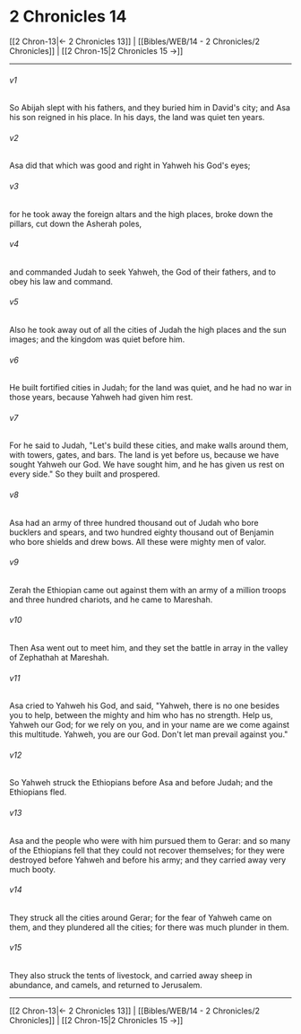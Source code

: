 # 2 Chronicles 14

[[2 Chron-13|← 2 Chronicles 13]] | [[Bibles/WEB/14 - 2 Chronicles/2 Chronicles]] | [[2 Chron-15|2 Chronicles 15 →]]
***



###### v1 
So Abijah slept with his fathers, and they buried him in David's city; and Asa his son reigned in his place. In his days, the land was quiet ten years. 

###### v2 
Asa did that which was good and right in Yahweh his God's eyes; 

###### v3 
for he took away the foreign altars and the high places, broke down the pillars, cut down the Asherah poles, 

###### v4 
and commanded Judah to seek Yahweh, the God of their fathers, and to obey his law and command. 

###### v5 
Also he took away out of all the cities of Judah the high places and the sun images; and the kingdom was quiet before him. 

###### v6 
He built fortified cities in Judah; for the land was quiet, and he had no war in those years, because Yahweh had given him rest. 

###### v7 
For he said to Judah, "Let's build these cities, and make walls around them, with towers, gates, and bars. The land is yet before us, because we have sought Yahweh our God. We have sought him, and he has given us rest on every side." So they built and prospered. 

###### v8 
Asa had an army of three hundred thousand out of Judah who bore bucklers and spears, and two hundred eighty thousand out of Benjamin who bore shields and drew bows. All these were mighty men of valor. 

###### v9 
Zerah the Ethiopian came out against them with an army of a million troops and three hundred chariots, and he came to Mareshah. 

###### v10 
Then Asa went out to meet him, and they set the battle in array in the valley of Zephathah at Mareshah. 

###### v11 
Asa cried to Yahweh his God, and said, "Yahweh, there is no one besides you to help, between the mighty and him who has no strength. Help us, Yahweh our God; for we rely on you, and in your name are we come against this multitude. Yahweh, you are our God. Don't let man prevail against you." 

###### v12 
So Yahweh struck the Ethiopians before Asa and before Judah; and the Ethiopians fled. 

###### v13 
Asa and the people who were with him pursued them to Gerar: and so many of the Ethiopians fell that they could not recover themselves; for they were destroyed before Yahweh and before his army; and they carried away very much booty. 

###### v14 
They struck all the cities around Gerar; for the fear of Yahweh came on them, and they plundered all the cities; for there was much plunder in them. 

###### v15 
They also struck the tents of livestock, and carried away sheep in abundance, and camels, and returned to Jerusalem.

***
[[2 Chron-13|← 2 Chronicles 13]] | [[Bibles/WEB/14 - 2 Chronicles/2 Chronicles]] | [[2 Chron-15|2 Chronicles 15 →]]
